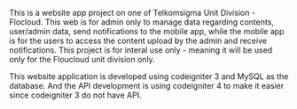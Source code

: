 This is a website app project on one of Telkomsigma Unit Division - Flocloud. This web is for admin only to manage data regarding contents, user/admin data, send notifications to the mobile app, while the mobile app is for the users to access the content upload by the admin and receive notifications. This project is for interal use only - meaning it will be used only for the Floucloud unit division only.

This website application is developed using codeigniter 3 and MySQL as the database. And the API development is using codeigniter 4 to make it easier since codeigniter 3 do not have API.
